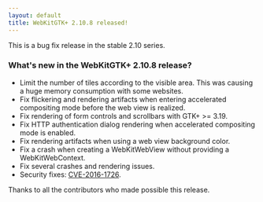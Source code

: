 ```yaml
---
layout: default
title: WebKitGTK+ 2.10.8 released!
---
```


This is a bug fix release in the stable 2.10 series.

### What's new in the WebKitGTK+ 2.10.8 release?

 - Limit the number of tiles according to the visible area. This was causing a huge memory
   consumption with some websites.
 - Fix flickering and rendering artifacts when entering accelerated compositing mode
   before the web view is realized.
 - Fix rendering of form controls and scrollbars with GTK+ >= 3.19.
 - Fix HTTP authentication dialog rendering when accelerated compositing mode is enabled.
 - Fix rendering artifacts when using a web view background color.
 - Fix a crash when creating a WebKitWebView without providing a WebKitWebContext.
 - Fix several crashes and rendering issues.
 - Security fixes: [CVE-2016-1726](https://cve.mitre.org/cgi-bin/cvename.cgi?name=CVE-2016-1726).

Thanks to all the contributors who made possible this release.
